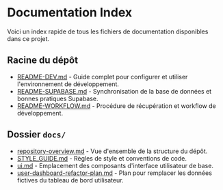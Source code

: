 # Documentation Index

Voici un index rapide de tous les fichiers de documentation disponibles dans ce projet.

## Racine du dépôt

- [README-DEV.md](guides/README-DEV.md) - Guide complet pour configurer et utiliser l'environnement de développement.
- [README-SUPABASE.md](guides/README-SUPABASE.md) - Synchronisation de la base de données et bonnes pratiques Supabase.
- [README-WORKFLOW.md](guides/README-WORKFLOW.md) - Procédure de récupération et workflow de développement.

## Dossier `docs/`

- [repository-overview.md](repository-overview.md) - Vue d'ensemble de la structure du dépôt.
- [STYLE_GUIDE.md](STYLE_GUIDE.md) - Règles de style et conventions de code.
- [ui.md](ui.md) - Emplacement des composants d'interface utilisateur de base.
- [user-dashboard-refactor-plan.md](user-dashboard-refactor-plan.md) - Plan pour remplacer les données fictives du tableau de bord utilisateur.
